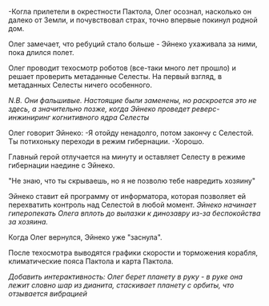 
-Когла прилетели в окрестности Пактола, Олег осознал, насколько он далеко от Земли, и почувствовал страх, точно впервые покинул родной дом.

Олег замечает, что ребуций стало больше - Эйнеко ухаживала за ними, пока длился полет. 

Олег проводит техосмотр роботов (все-таки много лет прошло) и решает проверить метаданные Селесты. На первый взгляд, в метаданных Селесты ничего особенного.

*N.B. Они фальшивые. Настоящие были заменены, но раскроется это не здесь, а значительно позже, когда Эйнеко проведет реверс-инжиниринг когнитивного ядра Селесты*

Олег говорит Эйнеко:
-Я отойду ненадолго, потом закончу с Селестой. Ты потихоньку переходи в режим гибернации.
-Хорошо.

Главный герой отлучается на минуту и оставляет Селесту в режиме гибернации наедине с Эйнеко. 

"Не знаю, что ты скрываешь, но я не позволю тебе навредить хозяину"

Эйнеко ставит ей программу от информатора, которая позволяет ей перехватить контроль над Селестой в любой момент. *Эйнеко начинает гиперопекать Олега вплоть до вылазки к динозавру из-за беспокойства за хозяина.*

Когда Олег вернулся, Эйнеко уже "заснула".

После техосмотра выводятся графики скорости и торможения корабля, климатические пояса Пактола и карта Пактола. 

*Добавить интерактивность: Олег берет планету в руку - в руке она лежит словно шар из дианита, стаскивает планету с орбиты, что отзывается вибрацией*
